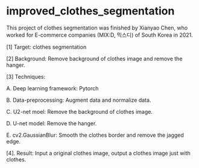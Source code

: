 # improved_clothes_segmentation
This project of clothes segmentation was finished by Xianyao Chen, who worked for E-commerce companies (MIX:D,  믹스디) of South Korea in 2021.

[1] Target: clothes segmentation

[2] Background: Remove background of clothes image and remove the hanger.

[3] Techniques: 

A. Deep learning framework: Pytorch

B. Data-preprocessing: Augment data and normalize data.

C. U2-net moel: Remove the background of clothes image.

D. U-net model: Remove the hanger.

E. cv2.GaussianBlur: Smooth the clothes border and remove the jagged edge.

[4]. Result: Input a original clothes image, output a clothes image just with clothes.
